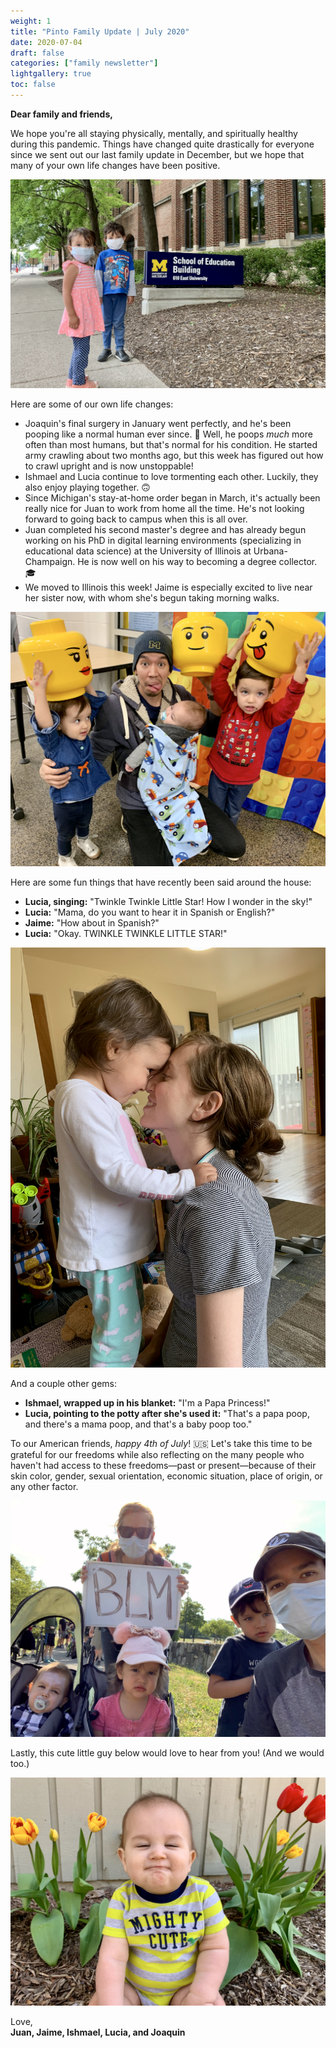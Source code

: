 ```yaml
---
weight: 1
title: "Pinto Family Update | July 2020"
date: 2020-07-04
draft: false
categories: ["family newsletter"]
lightgallery: true
toc: false
---
```


**Dear family and friends,**

We hope you're all staying physically, mentally, and spiritually healthy during this pandemic. Things have changed quite drastically for everyone since we sent out our last family update in December, but we hope that many of your own life changes have been positive.

 ![](2020-07_1.jpg "Visiting Michigan's School of Education")

Here are some of our own life changes:

- Joaquin's final surgery in January went perfectly, and he's been pooping like a normal human ever since. 💩 Well, he poops *much* more often than most humans, but that's normal for his condition. He started army crawling about two months ago, but this week has figured out how to crawl upright and is now unstoppable!
- Ishmael and Lucia continue to love tormenting each other. Luckily, they also enjoy playing together. 🙃
- Since Michigan's stay-at-home order began in March, it's actually been really nice for Juan to work from home all the time. He's not looking forward to going back to campus when this is all over.
- Juan completed his second master's degree and has already begun working on his PhD in digital learning environments (specializing in educational data science) at the University of Illinois at Urbana-Champaign. He is now well on his way to becoming a degree collector. 🎓
- We moved to Illinois this week! Jaime is especially excited to live near her sister now, with whom she's begun taking morning walks.

![](2020-07_2.jpg "Lego festival")

Here are some fun things that have recently been said around the house:

- **Lucia, singing:** "Twinkle Twinkle Little Star! How I wonder in the sky!"
- **Lucia:** "Mama, do you want to hear it in Spanish or English?"
- **Jaime:** "How about in Spanish?"
- **Lucia:** "Okay. TWINKLE TWINKLE LITTLE STAR!"

![](2020-07_3.jpg "The girls")

And a couple other gems:

- **Ishmael, wrapped up in his blanket:** "I'm a Papa Princess!"
- **Lucia, pointing to the potty after she's used it:** "That's a papa poop, and there's a mama poop, and that's a baby poop too."

To our American friends, *happy 4th of July*! 🇺🇸 Let's take this time to be grateful for our freedoms while also reflecting on the many people who haven't had access to these freedoms—past or present—because of their skin color, gender, sexual orientation, economic situation, place of origin, or any other factor.

![](2020-07_4.jpg "Family outing at our local, socially distanced march for black lives")

Lastly, this cute little guy below would love to hear from you! (And we would too.)

![](2020-07_5.jpg "Joaquin making faces")

Love,</br>
**Juan, Jaime, Ishmael, Lucia, and Joaquin**
